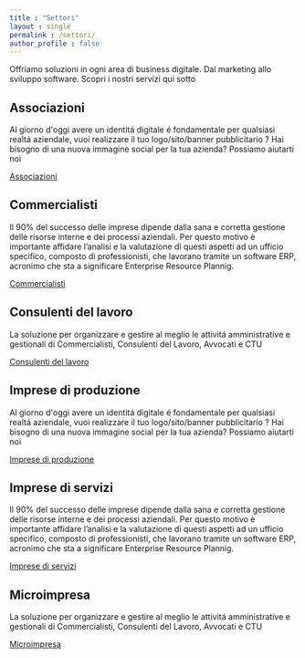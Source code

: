 ```yaml
---
title : "Settori"
layout : single
permalink : /settori/
author_profile : false
---
```



Offriamo soluzioni in ogni area di business digitale. Dal marketing allo sviluppo software. Scopri i nostri servizi qui sotto


## Associazioni

Al giorno d'oggi avere un identitá digitale é fondamentale per qualsiasi realtá aziendale, vuoi realizzare il tuo logo/sito/banner pubblicitario ? Hai bisogno di una nuova immagine social per la tua azienda? Possiamo aiutarti noi 

<a href="/settori/associazione" class="btn btn--primary">Associazioni</a>


## Commercialisti

Il 90% del successo delle imprese dipende dalla sana e corretta gestione delle risorse interne e dei processi aziendali. Per questo motivo è importante affidare l’analisi e la valutazione di questi aspetti ad un ufficio specifico, composto di professionisti, che lavorano tramite un software ERP, acronimo che sta a significare Enterprise Resource Plannig.

<a href="/settori/commercialisti" class="btn btn--primary">Commercialisti</a>


## Consulenti del lavoro

La soluzione per organizzare e gestire al meglio le attivitá amministrative e gestionali di Commercialisti, Consulenti del Lavoro, Avvocati e CTU

<a href="/settori/consulenti-del-lavoro" class="btn btn--primary">Consulenti del lavoro</a>



## Imprese di produzione

Al giorno d'oggi avere un identitá digitale é fondamentale per qualsiasi realtá aziendale, vuoi realizzare il tuo logo/sito/banner pubblicitario ? Hai bisogno di una nuova immagine social per la tua azienda? Possiamo aiutarti noi 

<a href="/settori/imprese-di-produzione" class="btn btn--primary">Imprese di produzione</a>


## Imprese di servizi

Il 90% del successo delle imprese dipende dalla sana e corretta gestione delle risorse interne e dei processi aziendali. Per questo motivo è importante affidare l’analisi e la valutazione di questi aspetti ad un ufficio specifico, composto di professionisti, che lavorano tramite un software ERP, acronimo che sta a significare Enterprise Resource Plannig.

<a href="/settori/imprese-di-servizi" class="btn btn--primary">Imprese di servizi</a>


## Microimpresa

La soluzione per organizzare e gestire al meglio le attivitá amministrative e gestionali di Commercialisti, Consulenti del Lavoro, Avvocati e CTU

<a href="/settori/microimpresa" class="btn btn--primary">Microimpresa</a>


